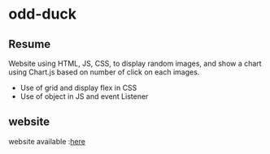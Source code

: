 # odd-duck

## Resume

Website using HTML, JS, CSS, to display random images, and show a chart using Chart.js based on number of click on each images.

- Use of grid and display flex in CSS
- Use of object in JS and event Listener

## website

website available :[here](https://klnder.github.io/odd-duck/)

